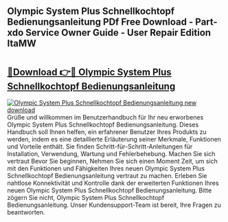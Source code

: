 ## Olympic System Plus Schnellkochtopf Bedienungsanleitung PDf Free Download - Part-xdo Service Owner Guide - User Repair Edition ItaMW

# <h2><a href="http://df3gik1.blite.top/?on=Olympic+System+Plus+Schnellkochtopf+Bedienungsanleitung">🔗Download 👉🔴 Olympic System Plus Schnellkochtopf Bedienungsanleitung</a></h2>

[![Olympic System Plus Schnellkochtopf Bedienungsanleitung new download](https://i.imgur.com/lujVjoI.png)](http://df3gik1.blite.top/?on=Olympic+System+Plus+Schnellkochtopf+Bedienungsanleitung)
Grüße und willkommen im Benutzerhandbuch für Ihr neu erworbenes Olympic System Plus Schnellkochtopf Bedienungsanleitung. Dieses Handbuch soll Ihnen helfen, ein erfahrener Benutzer Ihres Produkts zu werden, indem es eine detaillierte Erläuterung seiner Merkmale, Funktionen und Vorteile enthält. Sie finden Schritt-für-Schritt-Anleitungen für Installation, Verwendung, Wartung und Fehlerbehebung. Machen Sie sich vertraut Bevor Sie beginnen, Nehmen Sie sich einen Moment Zeit, um sich mit den Funktionen und Fähigkeiten Ihres neuen Olympic System Plus Schnellkochtopf Bedienungsanleitung vertraut zu machen. Erleben Sie nahtlose Konnektivität und Kontrolle dank der erweiterten Funktionen Ihres neuen Olympic System Plus Schnellkochtopf Bedienungsanleitung. Bitte zögern Sie nicht, Olympic System Plus Schnellkochtopf Bedienungsanleitung. Unser Kundensupport-Team ist bereit, Ihre Fragen zu beantworten.

